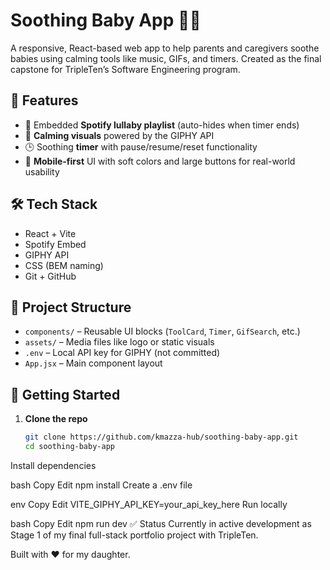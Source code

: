 # Soothing Baby App 👶🎵

A responsive, React-based web app to help parents and caregivers soothe babies using calming tools like music, GIFs, and timers. Created as the final capstone for TripleTen’s Software Engineering program.

## 🌟 Features

- 🎵 Embedded **Spotify lullaby playlist** (auto-hides when timer ends)
- 📸 **Calming visuals** powered by the GIPHY API
- 🕒 Soothing **timer** with pause/resume/reset functionality
- 📱 **Mobile-first** UI with soft colors and large buttons for real-world usability

## 🛠️ Tech Stack

- React + Vite
- Spotify Embed
- GIPHY API
- CSS (BEM naming)
- Git + GitHub

## 📁 Project Structure

- `components/` – Reusable UI blocks (`ToolCard`, `Timer`, `GifSearch`, etc.)
- `assets/` – Media files like logo or static visuals
- `.env` – Local API key for GIPHY (not committed)
- `App.jsx` – Main component layout

## 🚀 Getting Started

1. **Clone the repo**
   ```bash
   git clone https://github.com/kmazza-hub/soothing-baby-app.git
   cd soothing-baby-app
Install dependencies

bash
Copy
Edit
npm install
Create a .env file

env
Copy
Edit
VITE_GIPHY_API_KEY=your_api_key_here
Run locally

bash
Copy
Edit
npm run dev
✅ Status
Currently in active development as Stage 1 of my final full-stack portfolio project with TripleTen.

Built with ❤️ for my daughter.